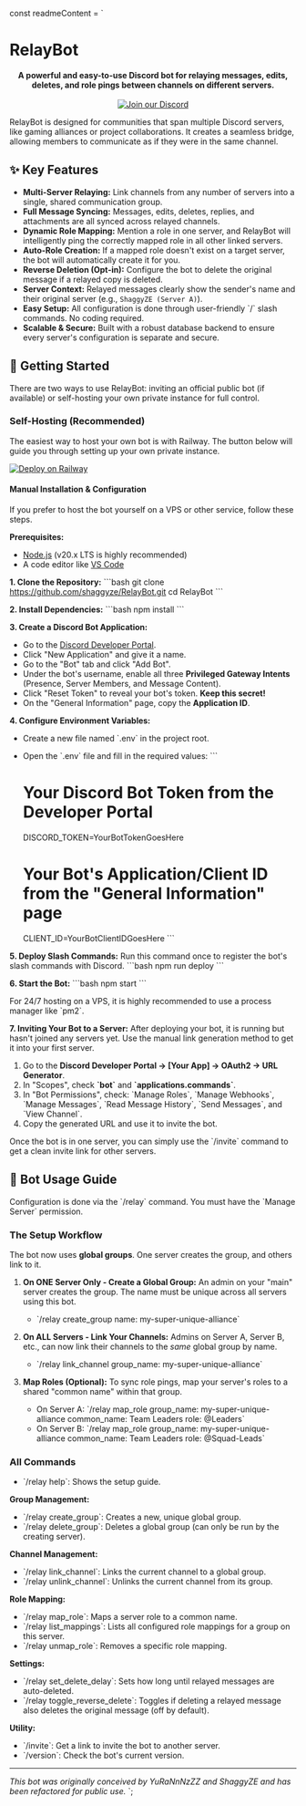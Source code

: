 const readmeContent = `
# RelayBot

<p align="center">
  <strong>A powerful and easy-to-use Discord bot for relaying messages, edits, deletes, and role pings between channels on different servers.</strong>
  <br />
  <br />
  <a href="https://discord.gg/tbDeymDm2B"><img src="https://img.shields.io/badge/Discord-7289DA?style=for-the-badge&logo=discord&logoColor=white" alt="Join our Discord"/></a>
</p>

RelayBot is designed for communities that span multiple Discord servers, like gaming alliances or project collaborations. It creates a seamless bridge, allowing members to communicate as if they were in the same channel.

## ✨ Key Features

- **Multi-Server Relaying:** Link channels from any number of servers into a single, shared communication group.
- **Full Message Syncing:** Messages, edits, deletes, replies, and attachments are all synced across relayed channels.
- **Dynamic Role Mapping:** Mention a role in one server, and RelayBot will intelligently ping the correctly mapped role in all other linked servers.
- **Auto-Role Creation:** If a mapped role doesn't exist on a target server, the bot will automatically create it for you.
- **Reverse Deletion (Opt-in):** Configure the bot to delete the original message if a relayed copy is deleted.
- **Server Context:** Relayed messages clearly show the sender's name and their original server (e.g., `ShaggyZE (Server A)`).
- **Easy Setup:** All configuration is done through user-friendly \`/\` slash commands. No coding required.
- **Scalable & Secure:** Built with a robust database backend to ensure every server's configuration is separate and secure.

## 🚀 Getting Started

There are two ways to use RelayBot: inviting an official public bot (if available) or self-hosting your own private instance for full control.

### Self-Hosting (Recommended)

The easiest way to host your own bot is with Railway. The button below will guide you through setting up your own private instance.

[![Deploy on Railway](https://railway.app/button.svg)](https://railway.app/new/template?template=https%3A%2F%2Fgithub.com%2Fshaggyze%2FRelayBot&envs=DISCORD_TOKEN,CLIENT_ID&DISCORD_TOKENDesc=Your+Discord+bot+token.&CLIENT_IDDesc=Your+bot's+application+ID)

#### Manual Installation & Configuration

If you prefer to host the bot yourself on a VPS or other service, follow these steps.

**Prerequisites:**
- [Node.js](https://nodejs.org/en/) (v20.x LTS is highly recommended)
- A code editor like [VS Code](https://code.visualstudio.com/)

**1. Clone the Repository:**
\`\`\`bash
git clone https://github.com/shaggyze/RelayBot.git
cd RelayBot
\`\`\`

**2. Install Dependencies:**
\`\`\`bash
npm install
\`\`\`

**3. Create a Discord Bot Application:**
- Go to the [Discord Developer Portal](https://discord.com/developers/applications).
- Click "New Application" and give it a name.
- Go to the "Bot" tab and click "Add Bot".
- Under the bot's username, enable all three **Privileged Gateway Intents** (Presence, Server Members, and Message Content).
- Click "Reset Token" to reveal your bot's token. **Keep this secret!**
- On the "General Information" page, copy the **Application ID**.

**4. Configure Environment Variables:**
- Create a new file named \`.env\` in the project root.
- Open the \`.env\` file and fill in the required values:
  \`\`\`
  # Your Discord Bot Token from the Developer Portal
  DISCORD_TOKEN=YourBotTokenGoesHere

  # Your Bot's Application/Client ID from the "General Information" page
  CLIENT_ID=YourBotClientIDGoesHere
  \`\`\`

**5. Deploy Slash Commands:**
Run this command once to register the bot's slash commands with Discord.
\`\`\`bash
npm run deploy
\`\`\`

**6. Start the Bot:**
\`\`\`bash
npm start
\`\`\`

For 24/7 hosting on a VPS, it is highly recommended to use a process manager like \`pm2\`.

**7. Inviting Your Bot to a Server:**
After deploying your bot, it is running but hasn't joined any servers yet. Use the manual link generation method to get it into your first server.

1.  Go to the **Discord Developer Portal -> [Your App] -> OAuth2 -> URL Generator**.
2.  In "Scopes", check **\`bot\`** and **\`applications.commands\`**.
3.  In "Bot Permissions", check: \`Manage Roles\`, \`Manage Webhooks\`, \`Manage Messages\`, \`Read Message History\`, \`Send Messages\`, and \`View Channel\`.
4.  Copy the generated URL and use it to invite the bot.

Once the bot is in one server, you can simply use the \`/invite\` command to get a clean invite link for other servers.


## 🤖 Bot Usage Guide

Configuration is done via the \`/relay\` command. You must have the \`Manage Server\` permission.

### The Setup Workflow

The bot now uses **global groups**. One server creates the group, and others link to it.

1.  **On ONE Server Only - Create a Global Group:**
    An admin on your "main" server creates the group. The name must be unique across all servers using this bot.
    - \`/relay create_group name: my-super-unique-alliance\`

2.  **On ALL Servers - Link Your Channels:**
    Admins on Server A, Server B, etc., can now link their channels to the *same* global group by name.
    - \`/relay link_channel group_name: my-super-unique-alliance\`

3.  **Map Roles (Optional):**
    To sync role pings, map your server's roles to a shared "common name" within that group.
    - On Server A: \`/relay map_role group_name: my-super-unique-alliance common_name: Team Leaders role: @Leaders\`
    - On Server B: \`/relay map_role group_name: my-super-unique-alliance common_name: Team Leaders role: @Squad-Leads\`

### All Commands

- \`/relay help\`: Shows the setup guide.

**Group Management:**
- \`/relay create_group\`: Creates a new, unique global group.
- \`/relay delete_group\`: Deletes a global group (can only be run by the creating server).

**Channel Management:**
- \`/relay link_channel\`: Links the current channel to a global group.
- \`/relay unlink_channel\`: Unlinks the current channel from its group.

**Role Mapping:**
- \`/relay map_role\`: Maps a server role to a common name.
- \`/relay list_mappings\`: Lists all configured role mappings for a group on this server.
- \`/relay unmap_role\`: Removes a specific role mapping.

**Settings:**
- \`/relay set_delete_delay\`: Sets how long until relayed messages are auto-deleted.
- \`/relay toggle_reverse_delete\`: Toggles if deleting a relayed message also deletes the original message (off by default).

**Utility:**
- \`/invite\`: Get a link to invite the bot to another server.
- \`/version\`: Check the bot's current version.

---
*This bot was originally conceived by YuRaNnNzZZ and ShaggyZE and has been refactored for public use.*
`;